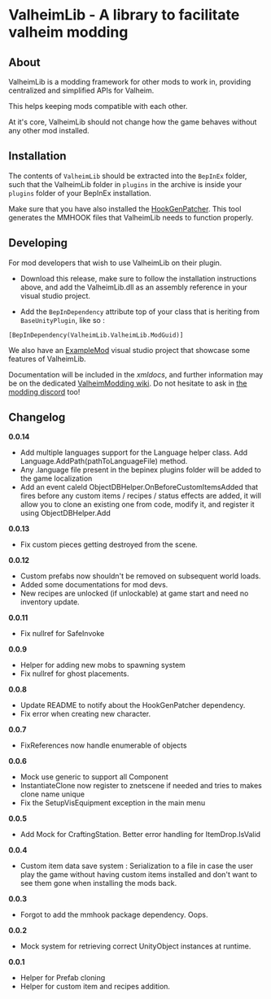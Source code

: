 # ValheimLib - A library to facilitate valheim modding

## About

ValheimLib is a modding framework for other mods to work in, providing centralized and simplified APIs for Valheim. 

This helps keeping mods compatible with each other.

At it's core, ValheimLib should not change how the game behaves without any other mod installed.

## Installation

The contents of `ValheimLib` should be extracted into the `BepInEx` folder, such that the ValheimLib folder in `plugins` in the archive is inside your `plugins` folder of your BepInEx installation.

Make sure that you have also installed the [HookGenPatcher](https://valheim.thunderstore.io/package/ValheimModding/HookGenPatcher/). This tool generates the MMHOOK files that ValheimLib needs to function properly.

## Developing

For mod developers that wish to use ValheimLib on their plugin.

- Download this release, make sure to follow the installation instructions above, and add the ValheimLib.dll as an assembly reference in your visual studio project.

- Add the `BepInDependency` attribute top of your class that is heriting from `BaseUnityPlugin`, like so :

`[BepInDependency(ValheimLib.ValheimLib.ModGuid)]`

We also have an [ExampleMod](https://github.com/Valheim-Modding/ExampleMod) visual studio project that showcase some features of ValheimLib.

Documentation will be included in the  *xmldocs*, and further information may be on the dedicated [ValheimModding wiki](https://github.com/Valheim-Modding/Wiki/wiki). Do not hesitate to ask in [the modding discord](https://discord.gg/RBq2mzeu4z) too!

## Changelog

**0.0.14**

* Add multiple languages support for the Language helper class. Add Language.AddPath(pathToLanguageFile) method.
* Any .language file present in the bepinex plugins folder will be added to the game localization
* Add an event caleld ObjectDBHelper.OnBeforeCustomItemsAdded that fires before any custom items / recipes / status effects are added, it will allow you to clone an existing one from code, modify it, and register it using ObjectDBHelper.Add

**0.0.13**

* Fix custom pieces getting destroyed from the scene.

**0.0.12**

* Custom prefabs now shouldn't be removed on subsequent world loads.
* Added some documentations for mod devs.
* New recipes are unlocked (if unlockable) at game start and need no inventory update.

**0.0.11**

* Fix nullref for SafeInvoke

**0.0.9**

* Helper for adding new mobs to spawning system
* Fix nullref for ghost placements.

**0.0.8**

* Update README to notify about the HookGenPatcher dependency.
* Fix error when creating new character.

**0.0.7**

* FixReferences now handle enumerable of objects

**0.0.6**

* Mock use generic to support all Component
* InstantiateClone now register to znetscene if needed and tries to makes clone name unique
* Fix the SetupVisEquipment exception in the main menu

**0.0.5**

* Add Mock for CraftingStation. Better error handling for ItemDrop.IsValid

**0.0.4**

* Custom item data save system : Serialization to a file in case the user play the game without having custom items installed and don't want to see them gone when installing the mods back.

**0.0.3**

* Forgot to add the mmhook package dependency. Oops.

**0.0.2**

* Mock system for retrieving correct UnityObject instances at runtime.

**0.0.1**

* Helper for Prefab cloning
* Helper for custom item and recipes addition.
